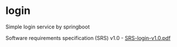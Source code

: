 # login
Simple login service by springboot

Software requirements specification (SRS)
v1.0 - [SRS-login-v1.0.pdf](https://github.com/user-attachments/files/19934329/SRS-login-v1.0.pdf)
